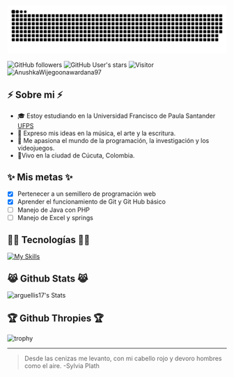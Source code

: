 <div align="center">
  <a href="https://1999azzar.github.io/1999AZZAR/">
    <img src="https://github.com/1999AZZAR/1999AZZAR/blob/readme/resources/img/grid-snake.svg" alt="snake">
  </a>
</div>


![GitHub followers](https://img.shields.io/github/followers/AnushkaWijegoonawardana97?style=social) ![GitHub User's stars](https://img.shields.io/github/stars/AnushkaWijegoonawardana97?style=social) ![Visitor](https://visitor-badge.laobi.icu/badge?page_id=AnushkaWijegoonawardana97.repoName) <img src="https://komarev.com/ghpvc/?username=AnushkaWijegoonawardana97" alt="AnushkaWijegoonawardana97" />

## ⚡ Sobre mi ⚡

- 🎓 Estoy estudiando en la Universidad Francisco de Paula Santander [UFPS ](https://ww2.ufps.edu.co/) 
- 🎸 Expreso mis ideas en la música, el arte y la escritura.  
- 🚀 Me apasiona el mundo de la programación, la investigación y los videojuegos.
- 🏡Vivo en la ciudad de Cúcuta, Colombia.

## ✨ Mis metas ✨
- [x] Pertenecer a un semillero de programación web
- [x] Aprender el funcionamiento de Git y Git Hub básico
- [ ] Manejo de Java con PHP 
- [ ] Manejo de Excel y springs

## 🧑‍💻 Tecnologías 🧑‍💻
[![My Skills](https://skillicons.dev/icons?i=java,php,html,css,github,git,mysql,vscode,eclipse )](https://skillicons.dev)

## 😹 Github Stats 😹
![arguellis17's Stats](https://github-readme-stats.vercel.app/api?username=arguellis17&theme=dracula&show_icons=true&hide_border=true&count_private=true)  

## 🏆 Github Thropies 🏆
![trophy](https://github-profile-trophy.vercel.app/?username=ryo-ma&theme=onedark)

<hr>
 
> Desde las cenizas me levanto, con mi cabello rojo y devoro hombres como el aire. -Sylvia Plath
  

<!--
**Arguellis17/arguellis17** is a ✨ _special_ ✨ repository because its `README.md` (this file) appears on your GitHub profile.
-->
